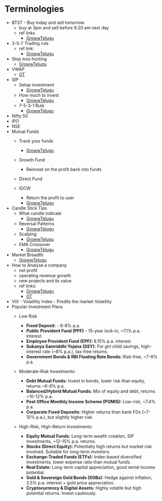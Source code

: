 # Terminologies

* BTST - Buy today and sell tomorrow
  * buy at 3pm and sell before 9:20 am next day
  * ref links
    * [GrowwTelugu](https://www.youtube.com/shorts/4916f0BCgSQ)
* 3-5-7 Trading rule
  * ref link:
    * [GrowwTelugu](https://www.youtube.com/shorts/kOIW7rA5m-k)
* Stop loss hunting
  * [GrowwTelugu](https://www.youtube.com/shorts/d69kKxNQB8I)
* VWAP
  * [GT](https://www.youtube.com/shorts/jCctKbglNbg)
* SIP
  * Setup investment
    * [GrowwTelugu](https://www.youtube.com/shorts/aKVqbdBtL20)
  * How much to invest
    * [GrowwTelugu](https://www.youtube.com/shorts/mpsLHKgZC4U)
  * 7-5-3-1 Rule
    * [GrowwTelugu](https://www.youtube.com/shorts/ThO7yhQIdC4)
* Nifty 50
* IPO
* NSE
* Mutual Funds
  * Track your funds

    * [GrowwTelugu](https://www.youtube.com/shorts/Hw5kpG48deI)
  * Growth Fund

    * Reinvest on the profit back into funds
  * Direct Fund
  * IDCW

    * Return the profit to user
    * [GrowwTelugu](https://www.youtube.com/shorts/-HVQRiisqoM)
* Candle Stick Tips
  * What candle indicate
    * [GrowwTelugu](https://www.youtube.com/shorts/vqlnih15PUI)
  * Reversal Patterns
    * [GrowwTelugu](https://www.youtube.com/shorts/T3l0y6IAeBg)
  * Scalping
    * [GrowwTelugu](https://www.youtube.com/shorts/AUDHMFieGBo)
  * EMA Crossover
    * [GrowwTelugu](https://www.youtube.com/shorts/aqVkaqDZLAI)
* Market Breadth:
  * [GrowwTelugu](https://www.youtube.com/shorts/9Zt6LbkEhvM)
* How to Analyse a company
  * net profit
  * operating revenue growth
  * new projects and its value
  * ref links:
    * [GrowwTelugu](https://www.youtube.com/shorts/F724X_YRN6g)
    * [GT](https://www.youtube.com/shorts/7LyaMi7eqUs)
* VIX - Volatility Index - Predits the market Volatility
* Popular Investment Plans
  * Low Risk

    * **Fixed Deposit**: - 6-8% p.a.
    * **Public Provident Fund (PPF)** - 15-year lock-in, ~7.1% p.a. interest.
    * **Employee Provident Fund (EPF):** 8.15% p.a. interest.
    * **Sukanya Samriddhi Yojana (SSY):** For girl child savings, high-interest rate (~8% p.a.), tax-free returns.
    * **Government Bonds & RBI Floating Rate Bonds:** Risk-free, ~7-8% p.a.
  * Moderate-Risk Investments:

    * **Debt Mutual Funds:** Invest in bonds, lower risk than equity, returns ~6-8% p.a.
    * **Balanced/Hybrid Mutual Funds:** Mix of equity and debt, returns ~10-12% p.a.
    * **Post Office Monthly Income Scheme (POMIS):** Low-risk, ~7.4% p.a.
    * **Corporate Fixed Deposits:** Higher returns than bank FDs (~7-10% p.a.), but slightly higher risk.
  * High-Risk, High-Return Investments:

    * **Equity Mutual Funds:** Long-term wealth creation, SIP investments, ~12-15% p.a. returns.
    * **Stocks (Direct Equity):** Potentially high returns but market risk involved. Suitable for long-term investors.
    * **Exchange-Traded Funds (ETFs):** Index-based diversified investments, lower expense ratio than mutual funds.
    * **Real Estate:** Long-term capital appreciation, good rental income potential.
    * **Gold & Sovereign Gold Bonds (SGBs):** Hedge against inflation, 2.5% p.a. interest + gold price appreciation.
    * **Cryptocurrency & Digital Assets:** Highly volatile but high potential returns. Invest cautiously.
